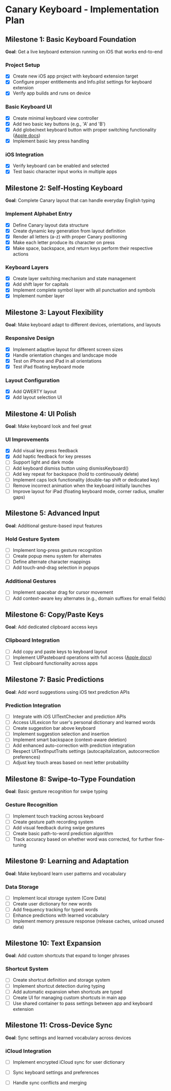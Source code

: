 # Canary Keyboard - Implementation Plan

## Milestone 1: Basic Keyboard Foundation
**Goal**: Get a live keyboard extension running on iOS that works end-to-end

### Project Setup
- [x] Create new iOS app project with keyboard extension target
- [x] Configure proper entitlements and Info.plist settings for keyboard extension
- [x] Verify app builds and runs on device

### Basic Keyboard UI
- [x] Create minimal keyboard view controller
- [x] Add two basic key buttons (e.g., 'A' and 'B')
- [x] Add globe/next keyboard button with proper switching functionality ([Apple docs](https://developer.apple.com/library/archive/documentation/General/Conceptual/ExtensibilityPG/CustomKeyboard.html#//apple_ref/doc/uid/TP40014214-CH16-SW4))
- [x] Implement basic key press handling

### iOS Integration
- [x] Verify keyboard can be enabled and selected
- [x] Test basic character input works in multiple apps

## Milestone 2: Self-Hosting Keyboard
**Goal**: Complete Canary layout that can handle everyday English typing

### Implement Alphabet Entry
- [x] Define Canary layout data structure
- [x] Create dynamic key generation from layout definition
- [x] Render all letters (a-z) with proper Canary positioning
- [x] Make each letter produce its character on press
- [x] Make space, backspace, and return keys perform their respective actions

### Keyboard Layers
- [x] Create layer switching mechanism and state management
- [x] Add shift layer for capitals
- [x] Implement complete symbol layer with all punctuation and symbols
- [x] Implement number layer

## Milestone 3: Layout Flexibility
**Goal**: Make keyboard adapt to different devices, orientations, and layouts

### Responsive Design
- [x] Implement adaptive layout for different screen sizes
- [x] Handle orientation changes and landscape mode
- [x] Test on iPhone and iPad in all orientations
- [x] Test iPad floating keyboard mode

### Layout Configuration
- [x] Add QWERTY layout
- [x] Add layout selection UI

## Milestone 4: UI Polish
**Goal**: Make keyboard look and feel great

### UI Improvements
- [x] Add visual key press feedback
- [x] Add haptic feedback for key presses
- [ ] Support light and dark mode
- [ ] Add keyboard dismiss button using dismissKeyboard()
- [ ] Add key repeat for backspace (hold to continuously delete)
- [ ] Implement caps lock functionality (double-tap shift or dedicated key)
- [ ] Remove incorrect animation when the keyboard initially launches
- [ ] Improve layout for iPad (floating keyboard mode, corner radius, smaller gaps)

## Milestone 5: Advanced Input
**Goal**: Additional gesture-based input features

### Hold Gesture System
- [ ] Implement long-press gesture recognition
- [ ] Create popup menu system for alternates
- [ ] Define alternate character mappings
- [ ] Add touch-and-drag selection in popups

### Additional Gestures
- [ ] Implement spacebar drag for cursor movement
- [ ] Add context-aware key alternates (e.g., domain suffixes for email fields)

## Milestone 6: Copy/Paste Keys
**Goal**: Add dedicated clipboard access keys

### Clipboard Integration
- [ ] Add copy and paste keys to keyboard layout
- [ ] Implement UIPasteboard operations with full access ([Apple docs](https://developer.apple.com/library/archive/documentation/General/Conceptual/ExtensibilityPG/ExtensionScenarios.html#//apple_ref/doc/uid/TP40014214-CH21-SW8))
- [ ] Test clipboard functionality across apps

## Milestone 7: Basic Predictions
**Goal**: Add word suggestions using iOS text prediction APIs

### Prediction Integration
- [ ] Integrate with iOS UITextChecker and prediction APIs
- [ ] Access UILexicon for user's personal dictionary and learned words
- [ ] Create suggestion bar above keyboard
- [ ] Implement suggestion selection and insertion
- [ ] Implement smart backspace (context-aware deletion)
- [ ] Add enhanced auto-correction with prediction integration
- [ ] Respect UITextInputTraits settings (autocapitalization, autocorrection preferences)
- [ ] Adjust key touch areas based on next letter probability

## Milestone 8: Swipe-to-Type Foundation
**Goal**: Basic gesture recognition for swipe typing

### Gesture Recognition
- [ ] Implement touch tracking across keyboard
- [ ] Create gesture path recording system
- [ ] Add visual feedback during swipe gestures
- [ ] Create basic path-to-word prediction algorithm
- [ ] Track accuracy based on whether word was corrected, for further fine-tuning

## Milestone 9: Learning and Adaptation
**Goal**: Make keyboard learn user patterns and vocabulary

### Data Storage
- [ ] Implement local storage system (Core Data)
- [ ] Create user dictionary for new words
- [ ] Add frequency tracking for typed words
- [ ] Enhance predictions with learned vocabulary
- [ ] Implement memory pressure response (release caches, unload unused data)

## Milestone 10: Text Expansion
**Goal**: Add custom shortcuts that expand to longer phrases

### Shortcut System
- [ ] Create shortcut definition and storage system
- [ ] Implement shortcut detection during typing
- [ ] Add automatic expansion when shortcuts are typed
- [ ] Create UI for managing custom shortcuts in main app
- [ ] Use shared container to pass settings between app and keyboard extension

## Milestone 11: Cross-Device Sync
**Goal**: Sync settings and learned vocabulary across devices

### iCloud Integration
- [ ] Implement encrypted iCloud sync for user dictionary
- [ ] Sync keyboard settings and preferences
- [ ] Handle sync conflicts and merging

